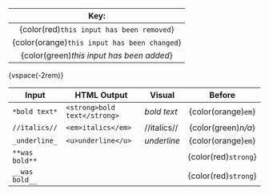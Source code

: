 | **Key:**                                     |
|:--------------------------------------------:|
| {color(red)`this input has been removed`}    |
| {color(orange)`this input has been changed`} |
| {color(green)*this input has been added*}    |

{vspace(-2rem)}

Input         | HTML Output                 | Visual      | Before
--------------|-----------------------------|-------------|:-----------:
`*bold text*` | `<strong>bold text</strong>`| *bold text* | {color(orange)`em`}
`//italics//` | `<em>italics</em>`          | //italics// | {color(green)*n/a*}
`_underline_` | `<u>underline</u>`          | _underline_ | {color(orange)`em`}
`**was bold**`|                             |             | {color(red)`strong`}
`__was bold__`|                             |             | {color(red)`strong`}
